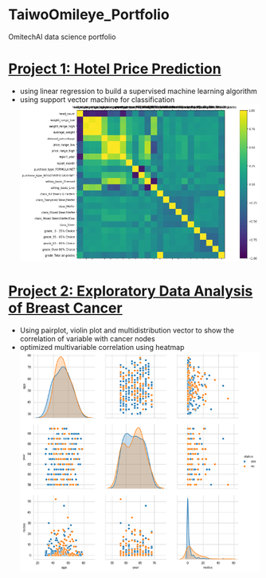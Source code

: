 # TaiwoOmileye_Portfolio
OmitechAI data science portfolio

# [Project 1: Hotel Price Prediction](https://github.com/omileye/usda-price-prediction/blob/master/USDA_Price_Prediction_Ensemble.ipynb)
* using linear regression to build a supervised machine learning algorithm
* using support vector machine for classification
![](https://github.com/omileye/TaiwoOmileye_Portfolio/blob/main/images/downloadprice.png)

# [Project 2: Exploratory Data Analysis of Breast Cancer](https://github.com/omileye/Breast-Cancer-Survival-Analysis/blob/main/HERB.%20CANCER%20SURVIVAL%20DATA%20ANALYST.ipynb)
* Using pairplot, violin plot and multidistribution vector to show the correlation of variable with cancer nodes
* optimized multivariable correlation using heatmap
![](https://github.com/omileye/TaiwoOmileye_Portfolio/blob/main/images/downloadeda.png)
